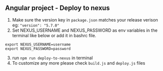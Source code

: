 
## Angular project - Deploy to nexus

1. Make sure the version key in `package.json` matches your release verison eg: `"version": "5.7.0"`
2. Set NEXUS_USERNAME and NEXUS_PASSWORD as env variables in the terminal like below or add it in bashrc file.
```
export NEXUS_USERNAME=username
export NEXUS_PASSWORD=password
```
3. run `npm run deploy-to-nexus` in terminal
4. To customize any more please check `build.js` and `deploy.js` files